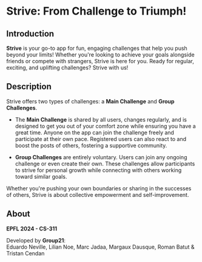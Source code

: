 # Strive: From Challenge to Triumph!

## Introduction  
**Strive** is your go-to app for fun, engaging challenges that help you push beyond your limits! Whether you're looking to achieve your goals alongside friends or compete with strangers, Strive is here for you. Ready for regular, exciting, and uplifting challenges? Strive with us!

## Description  
Strive offers two types of challenges: a **Main Challenge** and **Group Challenges**. 

- The **Main Challenge** is shared by all users, changes regularly, and is designed to get you out of your comfort zone while ensuring you have a great time. Anyone on the app can join the challenge freely and participate at their own pace. Registered users can also react to and boost the posts of others, fostering a supportive community.

- **Group Challenges** are entirely voluntary. Users can join any ongoing challenge or even create their own. These challenges allow participants to strive for personal growth while connecting with others working toward similar goals.

Whether you're pushing your own boundaries or sharing in the successes of others, Strive is about collective empowerment and self-improvement.

## About  
**EPFL 2024 - CS-311**  

Developed by **Group21**:  
Eduardo Neville, Lilian Noe, Marc Jadaa, Margaux Dausque, Roman Batut & Tristan Cendan
